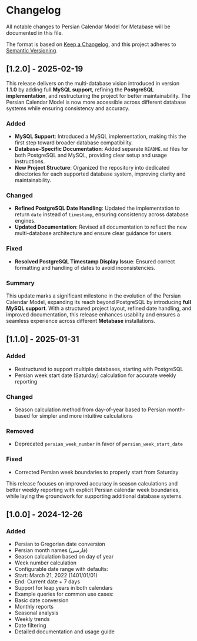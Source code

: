# Changelog
All notable changes to Persian Calendar Model for Metabase will be documented in this file.

The format is based on [Keep a Changelog](https://keepachangelog.com/en/1.0.0/),
and this project adheres to [Semantic Versioning](https://semver.org/spec/v2.0.0.html).

## [1.2.0] - 2025-02-19

This release delivers on the multi-database vision introduced in version **1.1.0** by adding full **MySQL support**, refining the **PostgreSQL implementation**, and restructuring the project for better maintainability. The Persian Calendar Model is now more accessible across different database systems while ensuring consistency and accuracy.

### Added
- **MySQL Support**: Introduced a MySQL implementation, making this the first step toward broader database compatibility.
- **Database-Specific Documentation**: Added separate `README.md` files for both PostgreSQL and MySQL, providing clear setup and usage instructions.
- **New Project Structure**: Organized the repository into dedicated directories for each supported database system, improving clarity and maintainability.

### Changed
- **Refined PostgreSQL Date Handling**: Updated the implementation to return `date` instead of `timestamp`, ensuring consistency across database engines.
- **Updated Documentation**: Revised all documentation to reflect the new multi-database architecture and ensure clear guidance for users.

### Fixed
- **Resolved PostgreSQL Timestamp Display Issue**: Ensured correct formatting and handling of dates to avoid inconsistencies.

### Summary
This update marks a significant milestone in the evolution of the Persian Calendar Model, expanding its reach beyond PostgreSQL by introducing **full MySQL support**. With a structured project layout, refined date handling, and improved documentation, this release enhances usability and ensures a seamless experience across different **Metabase** installations.

## [1.1.0] - 2025-01-31

### Added
- Restructured to support multiple databases, starting with PostgreSQL
- Persian week start date (Saturday) calculation for accurate weekly reporting

### Changed  
- Season calculation method from day-of-year based to Persian month-based for simpler and more intuitive calculations

### Removed
- Deprecated `persian_week_number` in favor of `persian_week_start_date`

### Fixed
- Corrected Persian week boundaries to properly start from Saturday

This release focuses on improved accuracy in season calculations and better weekly reporting with explicit Persian calendar week boundaries, while laying the groundwork for supporting additional database systems.

## [1.0.0] - 2024-12-26

### Added
- Persian to Gregorian date conversion
- Persian month names (فارسی)
- Season calculation based on day of year
- Week number calculation
- Configurable date range with defaults:
 - Start: March 21, 2022 (1401/01/01)
 - End: Current date + 7 days
- Support for leap years in both calendars
- Example queries for common use cases:
 - Basic date conversion
 - Monthly reports
 - Seasonal analysis
 - Weekly trends
 - Date filtering
- Detailed documentation and usage guide
